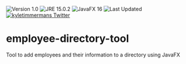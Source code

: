 ![Version 1.0](https://img.shields.io/badge/version-v1.0-orange.svg)
![JRE 15.0.2](https://img.shields.io/badge/JRE-15.0.2-9f5f14.svg)
![JavaFX 16](https://img.shields.io/badge/JavaFX-16-a13cc9.svg)
![Last Updated](https://img.shields.io/github/last-commit/kyletimmermans/employee-directory-tool?color=success)
[![kyletimmermans Twitter](http://img.shields.io/twitter/url/http/shields.io.svg?style=social&label=Follow)](https://twitter.com/kyletimmermans)

# employee-directory-tool

Tool to add employees and their information to a directory using JavaFX 
